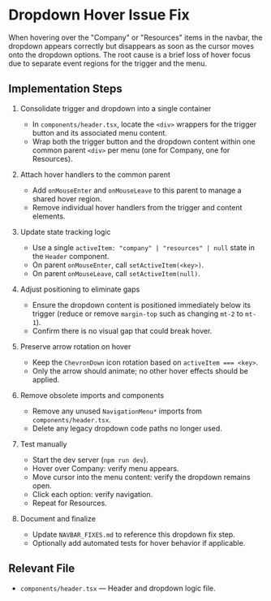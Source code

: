 # Dropdown Hover Issue Fix

When hovering over the "Company" or "Resources" items in the navbar, the dropdown appears correctly but disappears as soon as the cursor moves onto the dropdown options. The root cause is a brief loss of hover focus due to separate event regions for the trigger and the menu.

## Implementation Steps

1. Consolidate trigger and dropdown into a single container
   - In `components/header.tsx`, locate the `<div>` wrappers for the trigger button and its associated menu content.
   - Wrap both the trigger button and the dropdown content within one common parent `<div>` per menu (one for Company, one for Resources).

2. Attach hover handlers to the common parent
   - Add `onMouseEnter` and `onMouseLeave` to this parent to manage a shared hover region.
   - Remove individual hover handlers from the trigger and content elements.

3. Update state tracking logic
   - Use a single `activeItem: "company" | "resources" | null` state in the `Header` component.
   - On parent `onMouseEnter`, call `setActiveItem(<key>)`.
   - On parent `onMouseLeave`, call `setActiveItem(null)`.

4. Adjust positioning to eliminate gaps
   - Ensure the dropdown content is positioned immediately below its trigger (reduce or remove `margin-top` such as changing `mt-2` to `mt-1`).
   - Confirm there is no visual gap that could break hover.

5. Preserve arrow rotation on hover
   - Keep the `ChevronDown` icon rotation based on `activeItem === <key>`.
   - Only the arrow should animate; no other hover effects should be applied.

6. Remove obsolete imports and components
   - Remove any unused `NavigationMenu*` imports from `components/header.tsx`.
   - Delete any legacy dropdown code paths no longer used.

7. Test manually
   - Start the dev server (`npm run dev`).
   - Hover over Company: verify menu appears.
   - Move cursor into the menu content: verify the dropdown remains open.
   - Click each option: verify navigation.
   - Repeat for Resources.

8. Document and finalize
   - Update `NAVBAR_FIXES.md` to reference this dropdown fix step.
   - Optionally add automated tests for hover behavior if applicable.

## Relevant File

- `components/header.tsx` — Header and dropdown logic file. 